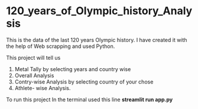 # 120_years_of_Olympic_history_Analysis
This is the data of the last 120 years Olympic history. I have created it with the help of Web scrapping and used Python.

This project will tell us
1. Metal Tally by selecting years and country wise
2. Overall Analysis
3. Contry-wise Analysis by selecting country of your chose
4. Athlete- wise Analysis.

To run this project 
In the terminal used this line
**streamlit run app.py**
